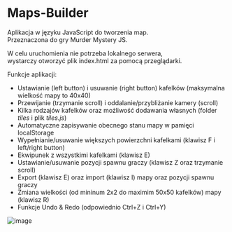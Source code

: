 # Maps-Builder

Aplikacja w języku JavaScript do tworzenia map.<br>
Przeznaczona do gry Murder Mystery JS. <br>

W celu uruchomienia nie potrzeba lokalnego serwera, <br>
wystarczy otworzyć plik index.html za pomocą przeglądarki. <br>

Funkcje aplikacji:
<ul>
<li>Ustawianie (left button) i usuwanie (right button) kafelków (maksymalna wielkość mapy to 40x40)</li>
<li>Przewijanie (trzymanie scroll) i oddalanie/przybliżanie kamery (scroll)</li>
<li>Kilka rodzajów kafelków oraz możliwość dodawania własnych (folder <i>tiles</i> i plik <i>tiles.js</i>)</li>
<li>Automatyczne zapisywanie obecnego stanu mapy w pamięci localStorage</li>
<li>Wypełnianie/usuwanie większych powierzchni kafelkami (klawisz F i left/right button)</li>
<li>Ekwipunek z wszystkimi kafelkami (klawisz E)</li>
<li>Ustawianie/usuwanie pozycji spawnu graczy (klawisz Z oraz trzymanie scroll)</li>
<li>Export (klawisz E) oraz import (klawisz I) mapy oraz pozycji spawnu graczy</li>
<li>Zmiana wielkości (od mininum 2x2 do maximim 50x50 kafelków) mapy (klawisz R)</li>
<li>Funkcje Undo & Redo (odpowiednio Ctrl+Z i Ctrl+Y)</li>
</ul>

![image](https://user-images.githubusercontent.com/73580223/180605346-614ef5f2-cf4d-4f31-8882-b2f382785491.png)
